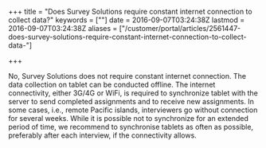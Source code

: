 +++
title = "Does Survey Solutions require constant internet connection to collect data?"
keywords = [""]
date = 2016-09-07T03:24:38Z
lastmod = 2016-09-07T03:24:38Z
aliases = ["/customer/portal/articles/2561447-does-survey-solutions-require-constant-internet-connection-to-collect-data-"]

+++

No, Survey Solutions does not require constant internet connection. The
data collection on tablet can be conducted offline. The internet
connectivity, either 3G/4G or WiFi, is required to synchronize tablet
with the server to send completed assignments and to receive new
assignments. In some cases, i.e., remote Pacific islands, interviewers
go without connection for several weeks. While it is possible not to
synchronize for an extended period of time, we recommend to synchronise
tablets as often as possible, preferably after each interview, if the
connectivity allows.
